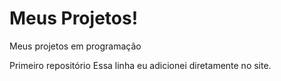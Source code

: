 # Meus Projetos!
 Meus projetos em programação

 Primeiro repositório
 Essa linha eu adicionei diretamente no site.

